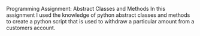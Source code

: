 Programming Assignment: Abstract Classes and Methods
In this assignment I used the knowledge of python abstract classes and methods to create a python 
script that is used to withdraw a particular amount from a customers account. 
